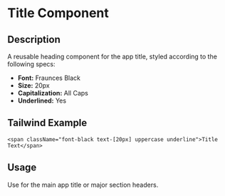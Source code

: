 # Title Component

## Description

A reusable heading component for the app title, styled according to the following specs:

- **Font:** Fraunces Black
- **Size:** 20px
- **Capitalization:** All Caps
- **Underlined:** Yes

## Tailwind Example

```tsx
<span className="font-black text-[20px] uppercase underline">Title Text</span>
```

## Usage

Use for the main app title or major section headers.
